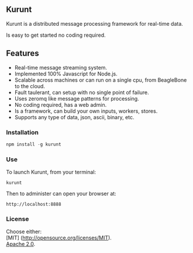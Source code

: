 ## Kurunt

Kurunt is a distributed message processing framework for real-time data.  

Is easy to get started no coding required.  

## Features

- Real-time message streaming system.
- Implemented 100% Javascript for Node.js.
- Scalable across machines or can run on a single cpu, from BeagleBone to the cloud.
- Fault taulerant, can setup with no single point of failure.
- Uses zeromq like message patterns for processing.
- No coding required, has a web admin.
- Is a framework, can build your own inputs, workers, stores.
- Supports any type of data, json, ascii, binary, etc.

### Installation

```js
npm install -g kurunt
```

### Use

To launch Kurunt, from your terminal:

```
kurunt
```

Then to administer can open your browser at:

```
http://localhost:8888
```

### License

Choose either:  
[MIT] (http://opensource.org/licenses/MIT).  
[Apache 2.0](http://www.apache.org/licenses/LICENSE-2.0).

